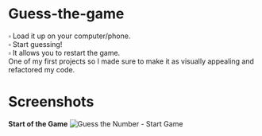 # Guess-the-game
▫ Load it up on your computer/phone.<br/>
▫ Start guessing!<br/>
▫ It allows you to restart the game.<br/>
One of my first projects so I made sure to make it as visually appealing and refactored my code.

# Screenshots
**Start of the Game**
![Guess the Number - Start Game](https://user-images.githubusercontent.com/58609875/141721269-4719b099-9da8-48c7-bc12-bc8d190e6a73.png)
